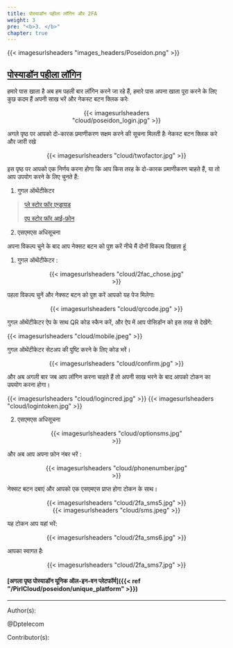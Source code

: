 ```yaml
---
title: पोस्याडॉन पहीला लॉगिन और 2FA
weight: 3
pre: "<b>3. </b>"
chapter: true
---
```


{{< imagesurlsheaders "images_headers/Poseidon.png"  >}}

## [पोस्याडॉन पहीला लॉगिन](https://poseidon.pirl.io)

हमारे पास खाता है अब हम पहली बार लॉगिन करने जा रहे हैं,
हमारे पास अपना खाता पूरा करने के लिए कुछ कदम हैं
अपनी साख भरें और नेकस्ट बटन क्लिक करेः

<div align="center"><div style="width:65%;">{{< imagesurlsheaders "cloud/poseidon_login.jpg" >}}</div></div>

अगले पृष्ठ पर आपको दो-कारक प्रमाणीकरण सक्षम करने की सूचना मिलती हैः
नेकस्ट बटन क्लिक करे और जारी रखे

<div align="center"><div style="width:65%;">{{< imagesurlsheaders "cloud/twofactor.jpg" >}}</div></div>

इस पृष्ठ पर आपको एक निर्णय करना होगा कि आप किस तरह के दो-कारक प्रमाणीकरण चाहते हैं,
या तो आप उपयोग करने के लिए चुनते हैं:

1) गुगल ऑथेंटीकेटर

> [प्ले स्टोर फॉर एन्ड्रायड](https://play.google.com/store/apps/details?id=com.google.android.apps.authenticator2)
> 
> [एप स्टोर फॉर आई-फ़ोन](https://itunes.apple.com/us/app/google-authenticator/id388497605?mt=8)  

2) एसएमएस अधिसूचना

अपना विकल्प चुने के बाद आप नेक्सट बटन को पुश करें
नीचे मैं दोनों विकल्प दिखाता हूं

1) गुगल ऑथेंटीकेटर :

<div align="center"><div style="width:65%;">{{< imagesurlsheaders "cloud/2fac_chose.jpg" >}}</div></div>

पहला विकल्प चुनें और नेक्सट बटन को पुश करें
आपको यह पेज मिलेगाः

<div align="center"><div style="width:65%;">{{< imagesurlsheaders "cloud/qrcode.jpg" >}}</div></div>

गुगल ऑथेंटीकेटर ऐप के साथ QR कोड स्कैन करें,
और ऐप में आप पोसिडॉन को इस तरह से देखेंगे:

{{< imagesurlsheaders "cloud/mobile.jpeg"  >}}

गुगल ऑथेंटीकेटर सेटअप की पुष्टि करने के लिए कोड भरें।

<div align="center"><div style="width:65%;">{{< imagesurlsheaders "cloud/confirm.jpg" >}}</div></div>

और अब अगली बार जब आप लॉगिन करना चाहते हैं तो अपनी साख भरने के बाद आपको टोकन का उपयोग करना होगा।

{{< imagesurlsheaders "cloud/logincred.jpg"  >}}
{{< imagesurlsheaders "cloud/logintoken.jpg"  >}}

2) एसएमएस अधिसूचना

<div align="center"><div style="width:65%;">{{< imagesurlsheaders "cloud/optionsms.jpg" >}}</div></div>

और अब आप अपना फ़ोन नंबर भरें :

<div align="center"><div style="width:65%;">{{< imagesurlsheaders "cloud/phonenumber.jpg" >}}</div></div>

नेक्सट बटन दबाएं और आपको एक एसएमएस प्राप्त होगा टोकन के साथ।  

<div align="center"><div style="width:65%;">{{< imagesurlsheaders "cloud/2fa_sms5.jpg" >}}</div></div>
<div align="center"><div style="width:65%;">{{< imagesurlsheaders "cloud/sms.jpeg" >}}</div></div>

यह टोकन आप यहां भरें:

<div align="center"><div style="width:65%;">{{< imagesurlsheaders "cloud/2fa_sms6.jpg" >}}</div></div>

आपका स्वागत हैः

<div align="center"><div style="width:90%;">{{< imagesurlsheaders "cloud/2fa_sms7.jpg" >}}</div></div>

#### [अगला पृष्ठ पोस्याडॉन यूनिक ऑल-इन-वन प्लेटफॉर्म]({{< ref "/PirlCloud/poseidon/unique_platform" >}})

---
Author(s):

@Dptelecom

Contributor(s):
